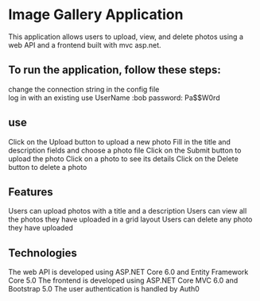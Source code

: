 # Image Gallery Application
This application allows users to upload, view, and delete photos using a web API and a frontend built with mvc asp.net.

## To run the application, follow these steps:
  change the connection string in the config file  
   log in with an existing use
    UserName :bob
    password: Pa$$W0rd

## use
Click on the Upload button to upload a new photo
Fill in the title and description fields and choose a photo file
Click on the Submit button to upload the photo
Click on a photo to see its details
Click on the Delete button to delete a photo

## Features
Users can upload photos with a title and a description
Users can view all the photos they have uploaded in a grid layout
Users can delete any photo they have uploaded

## Technologies
The web API is developed using ASP.NET Core 6.0 and Entity Framework Core 5.0
The frontend is developed using ASP.NET Core MVC 6.0 and Bootstrap 5.0
The user authentication is handled by Auth0



